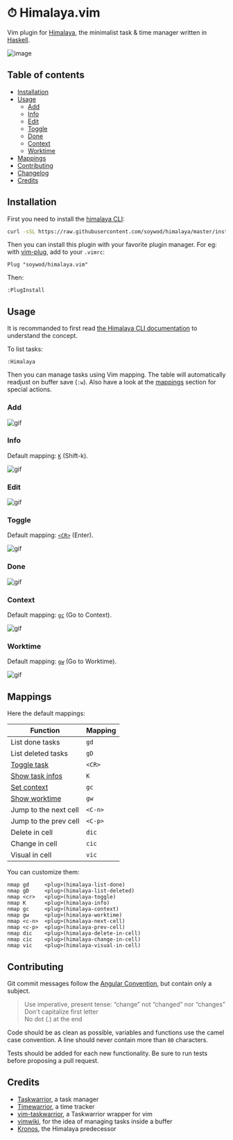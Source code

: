 # ⏱ Himalaya.vim

Vim plugin for [Himalaya](https://github.com/soywod/himalaya), the minimalist
task & time manager written in [Haskell](https://www.haskell.org).

![image](https://user-images.githubusercontent.com/10437171/89771094-1199da80-db00-11ea-8e65-12da9ec4161a.png)

## Table of contents

  * [Installation](#installation)
  * [Usage](#usage)
    * [Add](#add)
    * [Info](#info)
    * [Edit](#edit)
    * [Toggle](#toggle)
    * [Done](#done)
    * [Context](#context)
    * [Worktime](#worktime)
  * [Mappings](#mappings)
  * [Contributing](#contributing)
  * [Changelog](https://github.com/soywod/himalaya.vim/blob/master/CHANGELOG.md#changelog)
  * [Credits](#credits)

## Installation

First you need to install the [himalaya
CLI](https://github.com/soywod/himalaya#installation):

```bash
curl -sSL https://raw.githubusercontent.com/soywod/himalaya/master/install.sh | sh
```

Then you can install this plugin with your favorite plugin manager. For eg:
with [vim-plug](https://github.com/junegunn/vim-plug), add to your `.vimrc`:

```viml
Plug "soywod/himalaya.vim"
```

Then:

```viml
:PlugInstall
```

## Usage

It is recommanded to first read [the Himalaya CLI
documentation](https://github.com/soywod/himalaya#usage) to understand the
concept.

To list tasks:

```viml
:Himalaya
```

Then you can manage tasks using Vim mapping. The table will automatically
readjust on buffer save (`:w`). Also have a look at the [mappings](#mappings)
section for special actions.

### Add

![gif](https://user-images.githubusercontent.com/10437171/90293908-7a2ce280-de85-11ea-9bc6-ee4440f17abd.gif)

### Info

Default mapping: [`K`](#mappings) (Shift-k).

![gif](https://user-images.githubusercontent.com/10437171/90294136-0212ec80-de86-11ea-9621-041eb7586ff8.gif)

### Edit

![gif](https://user-images.githubusercontent.com/10437171/90294280-58802b00-de86-11ea-8b43-7829d1ec334d.gif)

### Toggle

Default mapping: [`<CR>`](#mappings) (Enter).

![gif](https://user-images.githubusercontent.com/10437171/90294511-e8be7000-de86-11ea-8d45-da0810474074.gif)

### Done

![gif](https://user-images.githubusercontent.com/10437171/90294634-2de2a200-de87-11ea-8efe-462c9c6e39bf.gif)

### Context

Default mapping: [`gc`](#mappings) (Go to Context).

![gif](https://user-images.githubusercontent.com/10437171/90294906-e14b9680-de87-11ea-8de3-46848a99763c.gif)

### Worktime

Default mapping: [`gw`](#mappings) (Go to Worktime).

![gif](https://user-images.githubusercontent.com/10437171/90295164-81092480-de88-11ea-88b6-d4cf990cc6e7.gif)

## Mappings

Here the default mappings:

| Function | Mapping |
| --- | --- |
| List done tasks | `gd` |
| List deleted tasks | `gD` |
| [Toggle task](#toggle) | `<CR>` |
| [Show task infos](#show) | `K` |
| [Set context](#context) | `gc` |
| [Show worktime](#worktime) | `gw` |
| Jump to the next cell | `<C-n>` |
| Jump to the prev cell | `<C-p>` |
| Delete in cell | `dic` |
| Change in cell | `cic` |
| Visual in cell | `vic` |

You can customize them:

```vim
nmap gd     <plug>(himalaya-list-done)
nmap gD     <plug>(himalaya-list-deleted)
nmap <cr>   <plug>(himalaya-toggle)
nmap K      <plug>(himalaya-info)
nmap gc     <plug>(himalaya-context)
nmap gw     <plug>(himalaya-worktime)
nmap <c-n>  <plug>(himalaya-next-cell)
nmap <c-p>  <plug>(himalaya-prev-cell)
nmap dic    <plug>(himalaya-delete-in-cell)
nmap cic    <plug>(himalaya-change-in-cell)
nmap vic    <plug>(himalaya-visual-in-cell)
```

## Contributing

Git commit messages follow the [Angular
Convention](https://gist.github.com/stephenparish/9941e89d80e2bc58a153), but
contain only a subject.

  > Use imperative, present tense: “change” not “changed” nor
  > “changes”<br>Don't capitalize first letter<br>No dot (.) at the end

Code should be as clean as possible, variables and functions use the camel case
convention. A line should never contain more than `80` characters.

Tests should be added for each new functionality. Be sure to run tests before
proposing a pull request.

## Credits

- [Taskwarrior](https://taskwarrior.org), a task manager
- [Timewarrior](https://taskwarrior.org/docs/timewarrior), a time tracker
- [vim-taskwarrior](https://github.com/blindFS/vim-taskwarrior), a Taskwarrior wrapper for vim
- [vimwiki](https://github.com/vimwiki/vimwiki), for the idea of managing tasks inside a buffer
- [Kronos](https://github.com/soywod/kronos.vim), the Himalaya predecessor
